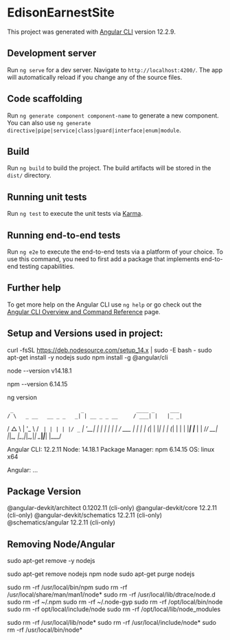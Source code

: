 # EdisonEarnestSite

This project was generated with [Angular CLI](https://github.com/angular/angular-cli) version 12.2.9.

## Development server

Run `ng serve` for a dev server. Navigate to `http://localhost:4200/`. The app will automatically reload if you change any of the source files.

## Code scaffolding

Run `ng generate component component-name` to generate a new component. You can also use `ng generate directive|pipe|service|class|guard|interface|enum|module`.

## Build

Run `ng build` to build the project. The build artifacts will be stored in the `dist/` directory.

## Running unit tests

Run `ng test` to execute the unit tests via [Karma](https://karma-runner.github.io).

## Running end-to-end tests

Run `ng e2e` to execute the end-to-end tests via a platform of your choice. To use this command, you need to first add a package that implements end-to-end testing capabilities.

## Further help

To get more help on the Angular CLI use `ng help` or go check out the [Angular CLI Overview and Command Reference](https://angular.io/cli) page.




## Setup and Versions used in project:
curl -fsSL https://deb.nodesource.com/setup_14.x | sudo -E bash -
sudo apt-get install -y nodejs
sudo npm install -g @angular/cli

node --version
v14.18.1

npm --version
6.14.15

ng version

     _                      _                 ____ _     ___
    / \   _ __   __ _ _   _| | __ _ _ __     / ___| |   |_ _|
   / △ \ | '_ \ / _` | | | | |/ _` | '__|   | |   | |    | |
  / ___ \| | | | (_| | |_| | | (_| | |      | |___| |___ | |
 /_/   \_\_| |_|\__, |\__,_|_|\__,_|_|       \____|_____|___|
                |___/
    

Angular CLI: 12.2.11
Node: 14.18.1
Package Manager: npm 6.14.15
OS: linux x64

Angular: 
... 

Package                      Version
------------------------------------------------------
@angular-devkit/architect    0.1202.11 (cli-only)
@angular-devkit/core         12.2.11 (cli-only)
@angular-devkit/schematics   12.2.11 (cli-only)
@schematics/angular          12.2.11 (cli-only)


## Removing Node/Angular
sudo apt-get remove -y nodejs

sudo apt-get remove nodejs npm node
sudo apt-get purge nodejs

sudo rm -rf /usr/local/bin/npm 
sudo rm -rf /usr/local/share/man/man1/node* 
sudo rm -rf /usr/local/lib/dtrace/node.d 
sudo rm -rf ~/.npm 
sudo rm -rf ~/.node-gyp 
sudo rm -rf /opt/local/bin/node 
sudo rm -rf opt/local/include/node 
sudo rm -rf /opt/local/lib/node_modules  

sudo rm -rf /usr/local/lib/node*
sudo rm -rf /usr/local/include/node*
sudo rm -rf /usr/local/bin/node*